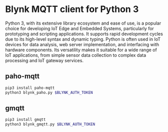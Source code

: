  
# Blynk MQTT client for Python 3

Python 3, with its extensive library ecosystem and ease of use, is a popular choice for developing IoT Edge and Embedded Systems, particularly for prototyping and scripting applications. It supports rapid development cycles due to its high-level syntax and dynamic typing. Python is often used in IoT devices for data analysis, web server implementation, and interfacing with hardware components. Its versatility makes it suitable for a wide range of IoT applications, from simple sensor data collection to complex data processing and IoT gateway services.

## paho-mqtt

```sh
pip3 install paho-mqtt
python3 blynk_paho.py $BLYNK_AUTH_TOKEN
```

## gmqtt

```sh
pip3 install gmqtt
python3 blynk_gmqtt.py $BLYNK_AUTH_TOKEN
```
